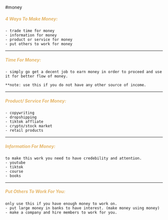 #money

##### <font style="color:#E5B567">4 Ways To Make Money:</font>

```
- trade time for money
- information for money
- product or service for money
- put others to work for money
```
--------
##### <font style="color:#E5B567">Time For Money:</font>

```
- simply go get a decent job to earn money in order to proceed and use it for better flow of money.

**note: use this if you do not have any other source of income.
```

---
##### <font style="color:#E5B567">Product/ Service For Money:</font>

```
- copywriting
- dropshipping
- tiktok affliate
- crypto/stock market
- retail products
```

---
##### <font style="color:#E5B567">Information For Money:</font>

```
to make this work you need to have credebility and attention.
- youtube
- tiktok
- course
- books
```

---
##### <font style="color:#E5B567">Put Others To Work For You:</font>

```
only use this if you have enough money to work on.
- put large money in banks to have interest. (make money using money)
- make a company and hire members to work for you.
```


